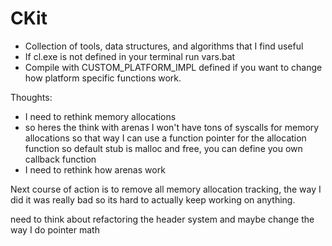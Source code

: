 # CKit

- Collection of tools, data structures, and algorithms that I find useful
- If cl.exe is not defined in your terminal run vars.bat
- Compile with CUSTOM_PLATFORM_IMPL defined if you want to change how platform specific functions work.

Thoughts:
 - I need to rethink memory allocations
 - so heres the think with arenas I won't have tons of syscalls for memory allocations so that way I can use a function pointer for the allocation function so default stub is malloc and free, you can define you own callback function
 - I need to rethink how arenas work



Next course of action is to remove all memory allocation tracking, the way I did it was really bad so its hard to actually keep working on anything.

need to think about refactoring the header system and maybe change the way I do pointer math